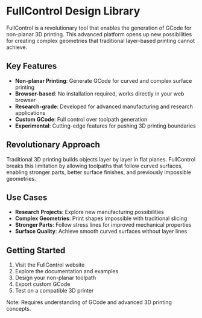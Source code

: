 
# FullControl Design Library

FullControl is a revolutionary tool that enables the generation of GCode for non-planar 3D printing. This advanced platform opens up new possibilities for creating complex geometries that traditional layer-based printing cannot achieve.

## Key Features

- **Non-planar Printing**: Generate GCode for curved and complex surface printing
- **Browser-based**: No installation required, works directly in your web browser
- **Research-grade**: Developed for advanced manufacturing and research applications
- **Custom GCode**: Full control over toolpath generation
- **Experimental**: Cutting-edge features for pushing 3D printing boundaries

## Revolutionary Approach

Traditional 3D printing builds objects layer by layer in flat planes. FullControl breaks this limitation by allowing toolpaths that follow curved surfaces, enabling stronger parts, better surface finishes, and previously impossible geometries.

## Use Cases

- **Research Projects**: Explore new manufacturing possibilities
- **Complex Geometries**: Print shapes impossible with traditional slicing
- **Stronger Parts**: Follow stress lines for improved mechanical properties
- **Surface Quality**: Achieve smooth curved surfaces without layer lines

## Getting Started

1. Visit the FullControl website
2. Explore the documentation and examples
3. Design your non-planar toolpath
4. Export custom GCode
5. Test on a compatible 3D printer

Note: Requires understanding of GCode and advanced 3D printing concepts.
